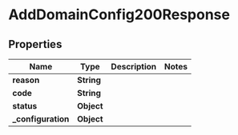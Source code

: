 

# AddDomainConfig200Response


## Properties

| Name | Type | Description | Notes |
|------------ | ------------- | ------------- | -------------|
|**reason** | **String** |  |  |
|**code** | **String** |  |  |
|**status** | **Object** |  |  |
|**_configuration** | **Object** |  |  |



